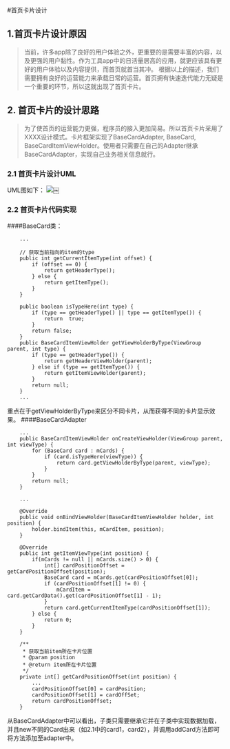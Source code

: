 #首页卡片设计
## 1.首页卡片设计原因
>当前，许多app除了良好的用户体验之外，更重要的是需要丰富的内容，以及更强的用户黏性。作为工具app中的日活量居高的应用，就更应该具有更好的用户体验以及内容提供，而首页就首当其冲。
>根据以上的描述，我们需要拥有良好的运营能力来承载日常的运营。首页拥有快速迭代能力无疑是一个重要的环节，所以这就出现了首页卡片。

## 2. 首页卡片的设计思路
>为了使首页的运营能力更强，程序员的接入更加简易。所以首页卡片采用了XXXX设计模式。卡片框架实现了BaseCardAdapter, BaseCard, BaseCardItemViewHolder。使用者只需要在自己的Adapter继承BaseCardAdapter，实现自己业务相关信息就行。

### 2.1 首页卡片设计UML
UML图如下：
![](media/14942963421721/14943169387386.jpg)￼


### 2.2 首页卡片代码实现
####BaseCard类：
~~~
    ...
    
    // 获取当前指向的item的type
    public int getCurrentItemType(int offset) {
        if (offset == 0) {
            return getHeaderType();
        } else {
            return getItemType();
        }
    }
    
    public boolean isTypeHere(int type) {
        if (type == getHeaderType() || type == getItemType()) {
            return  true;
        }
        return false;
    }
    public BaseCardItemViewHolder getViewHolderByType(ViewGroup parent, int type) {
        if (type == getHeaderType()) {
            return getHeaderViewHolder(parent);
        } else if (type == getItemType()) {
            return getItemViewHolder(parent);
        }
        return null;
    }
    ...
~~~
重点在于getViewHolderByType来区分不同卡片，从而获得不同的卡片显示效果。
####BaseCardAdapter
~~~
    ...
    public BaseCardItemViewHolder onCreateViewHolder(ViewGroup parent, int viewType) {
        for (BaseCard card : mCards) {
            if (card.isTypeHere(viewType)) {
                return card.getViewHolderByType(parent, viewType);
            }
        }
        return null;
    }

    ...
    
    @Override
    public void onBindViewHolder(BaseCardItemViewHolder holder, int position) {
        holder.bindItem(this, mCardItem, position);
    }

    @Override
    public int getItemViewType(int position) {
        if(mCards != null || mCards.size() > 0) {
            int[] cardPositionOffset = getCardPositionOffset(position);
            BaseCard card = mCards.get(cardPositionOffset[0]);
            if (cardPositionOffset[1] != 0) {
                mCardItem = card.getCardData().get(cardPositionOffset[1] - 1);
            }
            return card.getCurrentItemType(cardPositionOffset[1]);
        } else {
            return 0;
        }
    }

    /**
     * 获取当前item所在卡片位置
     * @param position
     * @return item所在卡片位置
     */
    private int[] getCardPositionOffset(int position) {
        ...
        cardPositionOffset[0] = cardPosition;
        cardPositionOffset[1] = cardOffSet;
        return cardPositionOffset;
    }
~~~
从BaseCardAdapter中可以看出，子类只需要继承它并在子类中实现数据加载，并且new不同的Card出来（如2.1中的card1，card2），并调用addCard方法即可将方法添加至adapter中。
